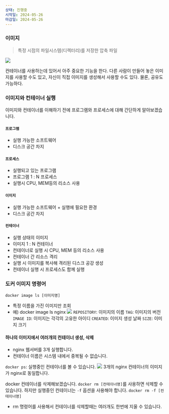 ```yaml
---
상태: 진행중
시작일: 2024-05-26
마감일: 2024-05-26
---
```

### 이미지
> 특정 시점의 파일시스템(디렉터리)를 저장한 압축 파일

![](https://i.imgur.com/vJwwJdl.png)

컨테이너를 사용하는데 있어서 아주 중요한 기능을 한다.
다른 사람이 만들어 놓은 이미지를 사용할 수도 있고, 자신이 직접 이미지를 생성해서 사용할 수도 있다. 물론, 공유도 가능하다.

### 이미지와 컨테이너 실행
이미지와 컨테이너를 이해하기 전에 프로그램와 프로세스에 대해 간단하게 알아보겠습니다.
#### `프로그램`
- 실행 가능한 소프트웨어
- 디스크 공간 차지
#### `프로세스`
- 실행되고 있는 프로그램
- 프로그램 1 : N 프로세스
- 실행시 CPU, MEM등의 리소스 사용

#### `이미지`
- 실행 가능한 소프트웨어 + 실행에 필요한 환경
- 디스크 공간 차지

#### `컨테이너`
- 실행 상태의 이미지
- 이미지 1 : N 컨테이너
- 컨테이너로 실행 시 CPU, MEM 등의 리소스 사용
- 컨테이너 간 리소스 격리
- 실행 시 이미지를 복사해 격리된 디스크 공강 생성
- 컨테이너 실행 시 프로세스도 함께 실행
### 도커 이미지 명령어
`docker image ls [이미지명]`
- 특정 이름을 가진 이미지만 조회
- 예) docker image ls nginx
![](https://i.imgur.com/lCCJZ8o.png)
`REPOSITORY`: 이미지의 이름
`TAG`: 이미지의 버전
`IMAGE ID`: 이미지는 각각의 고유한 아이디
`CREATED`: 이미지 생성 날짜
`SIZE`: 이미지 크기

#### 하나의 이미지에서 여러개의 컨테이너 생성, 삭제
- nginx 웹서버를 3개 실행합니다.
- 컨테이너 이름은 시스템 내에서 중복될 수 없습니다.

`docker ps`: 실행중인 컨테이너를 볼 수 있습니다.
![](https://i.imgur.com/QUIl6n3.png)
3개의 nginx 컨테이너의 이미지가 nginx로 동일합니다. 

docker 컨테이너를 삭제해보겠습니다.
`docker rm [컨테이너명]`를 사용하면 삭제할 수 있습니다. 하지만 실행중인 컨테이너는 `-f` 옵션을 사용해야 합니다.
`docker rm -f [컨테이너명]`
- rm 명령어를 사용해서 컨테이너를 삭제할때는 여러개도 한번에 지울 수 있습니다.
